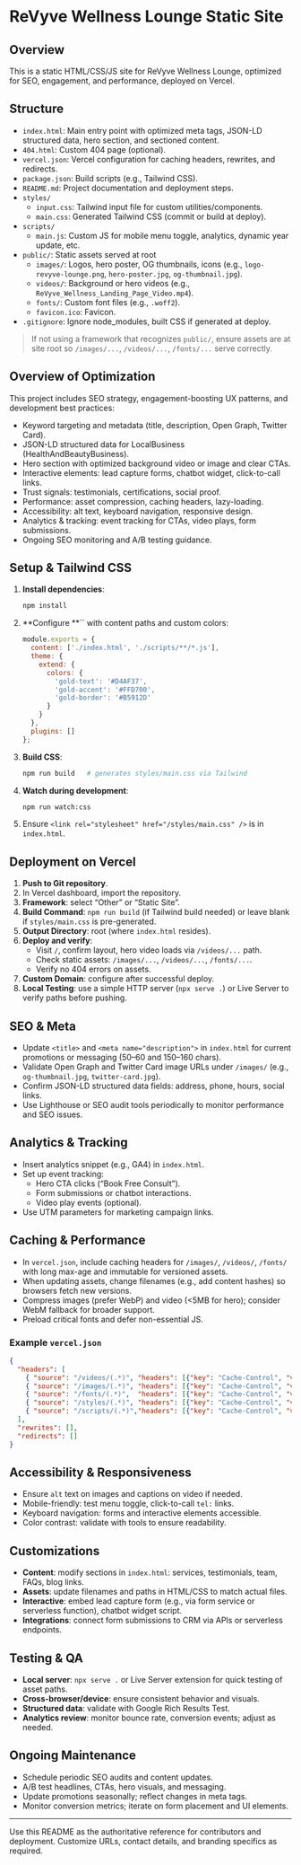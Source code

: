 # ReVyve Wellness Lounge Static Site

## Overview

This is a static HTML/CSS/JS site for ReVyve Wellness Lounge, optimized for SEO, engagement, and performance, deployed on Vercel.

## Structure

- `index.html`: Main entry point with optimized meta tags, JSON-LD structured data, hero section, and sectioned content.
- `404.html`: Custom 404 page (optional).
- `vercel.json`: Vercel configuration for caching headers, rewrites, and redirects.
- `package.json`: Build scripts (e.g., Tailwind CSS).
- `README.md`: Project documentation and deployment steps.
- `styles/`
  - `input.css`: Tailwind input file for custom utilities/components.
  - `main.css`: Generated Tailwind CSS (commit or build at deploy).
- `scripts/`
  - `main.js`: Custom JS for mobile menu toggle, analytics, dynamic year update, etc.
- `public/`: Static assets served at root
  - `images/`: Logos, hero poster, OG thumbnails, icons (e.g., `logo-revyve-lounge.png`, `hero-poster.jpg`, `og-thumbnail.jpg`).
  - `videos/`: Background or hero videos (e.g., `ReVyve_Wellness_Landing_Page_Video.mp4`).
  - `fonts/`: Custom font files (e.g., `.woff2`).
  - `favicon.ico`: Favicon.
- `.gitignore`: Ignore node\_modules, built CSS if generated at deploy.

> If not using a framework that recognizes `public/`, ensure assets are at site root so `/images/...`, `/videos/...`, `/fonts/...` serve correctly.

## Overview of Optimization

This project includes SEO strategy, engagement-boosting UX patterns, and development best practices:

- Keyword targeting and metadata (title, description, Open Graph, Twitter Card).
- JSON-LD structured data for LocalBusiness (HealthAndBeautyBusiness).
- Hero section with optimized background video or image and clear CTAs.
- Interactive elements: lead capture forms, chatbot widget, click-to-call links.
- Trust signals: testimonials, certifications, social proof.
- Performance: asset compression, caching headers, lazy-loading.
- Accessibility: alt text, keyboard navigation, responsive design.
- Analytics & tracking: event tracking for CTAs, video plays, form submissions.
- Ongoing SEO monitoring and A/B testing guidance.

## Setup & Tailwind CSS

1. **Install dependencies**:
   ```bash
   npm install
   ```
2. **Configure **`` with content paths and custom colors:
   ```js
   module.exports = {
     content: ['./index.html', './scripts/**/*.js'],
     theme: {
       extend: {
         colors: {
           'gold-text': '#D4AF37',
           'gold-accent': '#FFD700',
           'gold-border': '#B5912D'
         }
       }
     },
     plugins: []
   };
   ```
3. **Build CSS**:
   ```bash
   npm run build   # generates styles/main.css via Tailwind
   ```
4. **Watch during development**:
   ```bash
   npm run watch:css
   ```
5. Ensure `<link rel="stylesheet" href="/styles/main.css" />` is in `index.html`.

## Deployment on Vercel

1. **Push to Git repository**.
2. In Vercel dashboard, import the repository.
3. **Framework**: select “Other” or “Static Site”.
4. **Build Command**: `npm run build` (if Tailwind build needed) or leave blank if `styles/main.css` is pre-generated.
5. **Output Directory**: root (where `index.html` resides).
6. **Deploy and verify**:
   - Visit `/`, confirm layout, hero video loads via `/videos/...` path.
   - Check static assets: `/images/...`, `/videos/...`, `/fonts/...`.
   - Verify no 404 errors on assets.
7. **Custom Domain**: configure after successful deploy.
8. **Local Testing**: use a simple HTTP server (`npx serve .`) or Live Server to verify paths before pushing.

## SEO & Meta

- Update `<title>` and `<meta name="description">` in `index.html` for current promotions or messaging (50–60 and 150–160 chars).
- Validate Open Graph and Twitter Card image URLs under `/images/` (e.g., `og-thumbnail.jpg`, `twitter-card.jpg`).
- Confirm JSON-LD structured data fields: address, phone, hours, social links.
- Use Lighthouse or SEO audit tools periodically to monitor performance and SEO issues.

## Analytics & Tracking

- Insert analytics snippet (e.g., GA4) in `index.html`.
- Set up event tracking:
  - Hero CTA clicks (“Book Free Consult”).
  - Form submissions or chatbot interactions.
  - Video play events (optional).
- Use UTM parameters for marketing campaign links.

## Caching & Performance

- In `vercel.json`, include caching headers for `/images/`, `/videos/`, `/fonts/` with long max-age and immutable for versioned assets.
- When updating assets, change filenames (e.g., add content hashes) so browsers fetch new versions.
- Compress images (prefer WebP) and video (<5MB for hero); consider WebM fallback for broader support.
- Preload critical fonts and defer non-essential JS.

### Example `vercel.json`

```json
{
  "headers": [
    { "source": "/videos/(.*)", "headers": [{"key": "Cache-Control", "value": "public, max-age=31536000, immutable"}] },
    { "source": "/images/(.*)", "headers": [{"key": "Cache-Control", "value": "public, max-age=31536000, immutable"}] },
    { "source": "/fonts/(.*)",  "headers": [{"key": "Cache-Control", "value": "public, max-age=31536000, immutable"}] },
    { "source": "/styles/(.*)", "headers": [{"key": "Cache-Control", "value": "public, max-age=31536000, immutable"}] },
    { "source": "/scripts/(.*)","headers": [{"key": "Cache-Control", "value": "public, max-age=86400"}] }
  ],
  "rewrites": [],
  "redirects": []
}
```

## Accessibility & Responsiveness

- Ensure `alt` text on images and captions on video if needed.
- Mobile-friendly: test menu toggle, click-to-call `tel:` links.
- Keyboard navigation: forms and interactive elements accessible.
- Color contrast: validate with tools to ensure readability.

## Customizations

- **Content**: modify sections in `index.html`: services, testimonials, team, FAQs, blog links.
- **Assets**: update filenames and paths in HTML/CSS to match actual files.
- **Interactive**: embed lead capture form (e.g., via form service or serverless function), chatbot widget script.
- **Integrations**: connect form submissions to CRM via APIs or serverless endpoints.

## Testing & QA

- **Local server**: `npx serve .` or Live Server extension for quick testing of asset paths.
- **Cross-browser/device**: ensure consistent behavior and visuals.
- **Structured data**: validate with Google Rich Results Test.
- **Analytics review**: monitor bounce rate, conversion events; adjust as needed.

## Ongoing Maintenance

- Schedule periodic SEO audits and content updates.
- A/B test headlines, CTAs, hero visuals, and messaging.
- Update promotions seasonally; reflect changes in meta tags.
- Monitor conversion metrics; iterate on form placement and UI elements.

---

Use this README as the authoritative reference for contributors and deployment. Customize URLs, contact details, and branding specifics as required.

